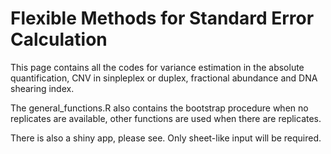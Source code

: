 # Flexible Methods for Standard Error Calculation

This page contains all the codes for variance estimation in the absolute quantification, CNV in sinpleplex or duplex, fractional abundance and DNA shearing index.

The general_functions.R also contains the bootstrap procedure when no replicates are available, other functions are used when there are replicates.

There is also a shiny app, please see. Only sheet-like input will be required.
